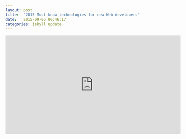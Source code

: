 ```yaml
---
layout: post
title:  "2015 Must-know technologies for new Web developers"
date:   2015-09-05 00:46:17
categories: jekyll update
---
```


<iframe width="560" height="315" src="https://www.youtube.com/embed/pB0WvcxTbCA" frameborder="0" allowfullscreen></iframe>